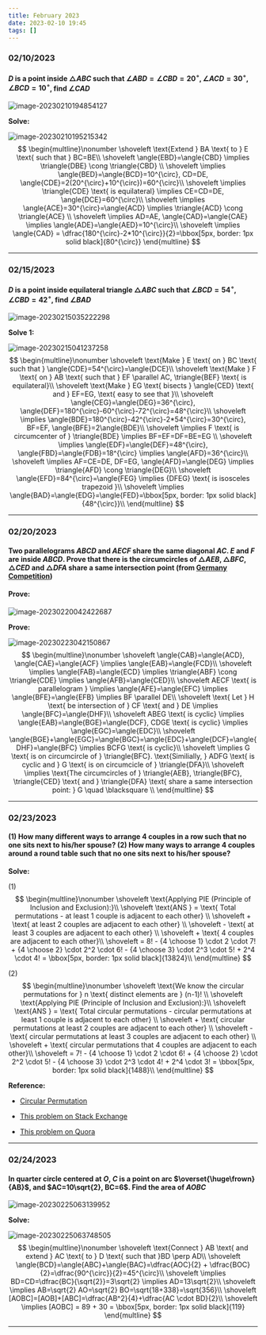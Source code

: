 ```yaml
---
title: February 2023
date: 2023-02-10 19:45
tags: []
---
```


### 02/10/2023

#### $D$ is a point inside $\triangle{ABC}$ such that $\angle{ABD}=\angle{CBD}=20^{\circ}, \angle{ACD}=30^{\circ}, \angle{BCD}=10^{\circ}$, find $\angle{CAD}$

![image-20230210194854127](/assets/images/2023/image-20230210194854127.png)

**Solve:**

![image-20230210195215342](/assets/images/2023/image-20230210195215342.png)
$$
\begin{multline}\nonumber
\shoveleft \text{Extend } BA \text{ to } E \text{ such that } BC=BE\\
\shoveleft \angle{EBD}=\angle{CBD} \implies \triangle{DBE} \cong \triangle{CBD} \\
\shoveleft \implies \angle{BED}=\angle{BCD}=10^{\circ}, CD=DE, \angle{CDE}=2(20^{\circ}+10^{\circ})=60^{\circ}\\
\shoveleft \implies \triangle{CDE} \text{ is equilateral} \implies CE=CD=DE, \angle{DCE}=60^{\circ}\\
\shoveleft \implies \angle{ACE}=30^{\circ}=\angle{ACD} \implies \triangle{ACD} \cong \triangle{ACE} \\
\shoveleft \implies AD=AE, \angle{CAD}=\angle{CAE} \implies \angle{ADE}=\angle{AED}=10^{\circ}\\
\shoveleft \implies \angle{CAD} = \dfrac{180^{\circ}-2*10^{\circ}}{2}=\bbox[5px, border: 1px solid black]{80^{\circ}}
\end{multline}
$$

---

### 02/15/2023

#### $D$ is a point inside equilateral triangle $\triangle{ABC}$ such that $\angle{BCD}=54^{\circ}, \angle{CBD}=42^{\circ}$, find $\angle{BAD}$

![image-20230215035222298](/assets/images/2023/image-20230215035222298.png)

**Solve 1:**

![image-20230215041237258](/assets/images/2023/image-20230215041237258.png)
$$
\begin{multline}\nonumber
\shoveleft \text{Make } E \text{ on } BC \text{ such that } \angle{CDE}=54^{\circ}=\angle{DCE}\\
\shoveleft \text{Make } F \text{ on } AB \text{ such that } EF \parallel AC, \triangle{BEF} \text{ is equilateral}\\
\shoveleft \text{Make } EG \text{ bisects } \angle{CED} \text{ and } EF=EG, \text{ easy to see that }\\
\shoveleft \angle{CEG}=\angle{DEG}=36^{\circ}, \angle{DEF}=180^{\circ}-60^{\circ}-72^{\circ}=48^{\circ}\\
\shoveleft \implies \angle{BDE}=180^{\circ}-42^{\circ}-2*54^{\circ}=30^{\circ}, BF=EF, \angle{BFE}=2\angle{BDE}\\
\shoveleft \implies F \text{ is circumcenter of } \triangle{BDE} \implies BF=EF=DF=BE=EG \\
\shoveleft \implies \angle{EDF}=\angle{DEF}=48^{\circ}, \angle{FBD}=\angle{FDB}=18^{\circ} \implies \angle{AFD}=36^{\circ}\\
\shoveleft \implies AF=CE=DE, DF=EG, \angle{AFD}=\angle{DEG} \implies \triangle{AFD} \cong \triangle{DEG}\\
\shoveleft \angle{EFD}=84^{\circ}=\angle{FEG} \implies {DFEG} \text{ is isosceles trapezoid }\\
\shoveleft \implies \angle{BAD}=\angle{EDG}=\angle{FED}=\bbox[5px, border: 1px solid black]{48^{\circ}}\\
\end{multline}
$$

---

### 02/20/2023

#### Two parallelograms $ABCD$ and $AECF$ share the same diagonal $AC$. $E$ and $F$ are inside $ABCD$. Prove that there is the circumcircles of $\triangle{AEB}, \triangle{BFC}, \triangle{CED}$ and $\triangle{DFA}$  share a same intersection point (from [Germany Competition](https://www.mathe-wettbewerbe.de/fileadmin/Mathe-Wettbewerbe/Bundeswettbewerb_Mathematik/Dokumente/BWM_2023.1_Aufgabenblatt.pdf))

#### **Prove:**

![image-20230220042422687](/assets/images/2023/image-20230220042422687.png)

**Prove:**

![image-20230223042150867](/assets/images/2023/image-20230223042150867.png)
$$
\begin{multline}\nonumber
\shoveleft \angle{CAB}=\angle{ACD}, \angle{CAE}=\angle{ACF} \implies \angle{EAB}=\angle{FCD}\\
\shoveleft  \implies \angle{FAB}=\angle{ECD} \implies \triangle{ABF} \cong \triangle{CDE} \implies \angle{AFB}=\angle{CED}\\
\shoveleft AECF \text{ is parallelogram } \implies \angle{AFE}=\angle{EFC} \implies \angle{BFE}=\angle{EFB} \implies BF \parallel DE\\
\shoveleft \text{ Let } H \text{ be intersection of } CF \text{ and } DE \implies \angle{BFC}=\angle{DHF}\\
\shoveleft ABEG \text{ is cyclic} \implies \angle{EAB}=\angle{BGE}=\angle{DCF}, CDGE \text{ is cyclic} \implies \angle{EGC}=\angle{EDC}\\
\shoveleft \angle{BGE}+\angle{EGC}=\angle{BGC}=\angle{EDC}+\angle{DCF}=\angle{DHF}=\angle{BFC} \implies BCFG \text{ is cyclic}\\
\shoveleft \implies G \text{ is on circumcircle of } \triangle{BFC}. \text{Similially, } ADFG \text{ is cyclic and } G \text{ is on circumcicle of } \triangle{DFA}\\
\shoveleft \implies  \text{The circumcircles of } \triangle{AEB}, \triangle{BFC}, \triangle{CED} \text{ and } \triangle{DFA} \text{ share a same intersection point: } G \quad \blacksquare \\
\end{multline}
$$

---

### 02/23/2023

#### (1) How many different ways to arrange 4 couples in a row such that no one sits next to his/her spouse? (2) How many ways to arrange 4 couples around a round table such that no one sits next to his/her spouse?

**Solve:**

(1)
$$
\begin{multline}\nonumber
\shoveleft \text{Applying PIE (Principle of Inclusion and Exclusion):}\\
\shoveleft \text{ANS } = \text{ Total permutations - at least 1 couple is adjacent to each other} \\
\shoveleft + \text{ at least 2 couples are adjacent to each other} \\
\shoveleft - \text{ at least 3 couples are adjacent to each other} \\
\shoveleft + \text{ 4 couples are adjacent to each other}\\
\shoveleft = 8! - {4 \choose 1} \cdot 2 \cdot 7! + {4 \choose 2} \cdot 2^2 \cdot 6! - {4 \choose 3} \cdot 2^3 \cdot 5! + 2^4 \cdot 4! = \bbox[5px, border: 1px solid black]{13824}\\
\end{multline}
$$

(2)
$$
\begin{multline}\nonumber
\shoveleft \text{We know the circular permutations for } n \text{ distinct elements are } (n-1)! \\
\shoveleft \text{Applying PIE (Principle of Inclusion and Exclusion):}\\
\shoveleft \text{ANS } = \text{ Total circular permutations - circular permutations at least 1 couple is adjacent to each other} \\
\shoveleft + \text{ circular permutations at least 2 couples are adjacent to each other} \\
\shoveleft - \text{ circular permutations at least 3 couples are adjacent to each other} \\
\shoveleft + \text{ circular permutations that 4 couples are adjacent to each other}\\
\shoveleft = 7! - {4 \choose 1} \cdot 2 \cdot 6! + {4 \choose 2} \cdot 2^2 \cdot 5! - {4 \choose 3} \cdot 2^3 \cdot 4! + 2^4 \cdot 3! = \bbox[5px, border: 1px solid black]{1488}\\
\end{multline}
$$

**Reference:**

* [Circular Permutation](https://mathworld.wolfram.com/CircularPermutation.html)

* [This problem on Stack Exchange](https://math.stackexchange.com/questions/2793600/arranging-4-couples-such-that-no-one-sits-next-to-his-her-spouse)

* [This problem on Quora](https://www.quora.com/What-is-the-number-of-ways-to-sit-4-couples-around-a-round-table-such-that-no-two-persons-from-the-same-couple-sit-together)

---

### 02/24/2023

#### In quarter circle centered at $O$, $C$ is a point on arc $\overset{\huge\frown}{AB}$, and $AC=10\sqrt{2}, BC=6$. Find the area of $AOBC$

![image-20230225063139952](/assets/images/2023/image-20230225063139952.png)

**Solve:**

![image-20230225063748505](/assets/images/2023/image-20230225063748505.png)
$$
\begin{multline}\nonumber
\shoveleft \text{Connect } AB \text{ and extend } AC \text{ to } D \text{ such that }BD \perp AD\\
\shoveleft \angle{BCD}=\angle{ABC}+\angle{BAC}=\dfrac{AOC}{2} + \dfrac{BOC}{2}=\dfrac{90^{\circ}}{2}=45^{\circ}\\
\shoveleft \implies BD=CD=\dfrac{BC}{\sqrt{2}}=3\sqrt{2} \implies AD=13\sqrt{2}\\
\shoveleft \implies AB=\sqrt{2} AO=\sqrt{2} BO=\sqrt{18+338}=\sqrt{356}\\
\shoveleft [AOBC]=[AOB]+[ABC]=\dfrac{AB^2}{4}+\dfrac{AC \cdot BD}{2}\\
\shoveleft \implies [AOBC] = 89 + 30 = \bbox[5px, border: 1px solid black]{119}
\end{multline}
$$

---

